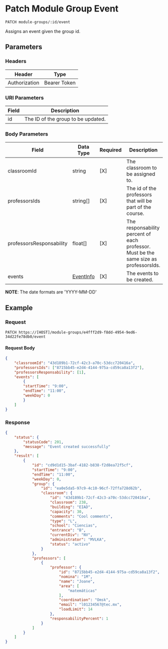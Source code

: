 # Patch Module Group Event

    PATCH module-groups/:id/event
    
Assigns an event given the group id. 

## Parameters

### Headers
Header | Type
--- | ---
Authorization | Bearer Token

### URI Parameters
Field | Description
--- | ---
id | The ID of the group to be updated.

### Body Parameters

Field | Data Type | Required | Description
--- | --- | --- | ---
classroomId | string | [X] | The classroom to be assigned to.
professorsIds | string[] | [X] | The id of the professors that will be part of the course.
professorsResponsability | float[] | [X] | The responsability percent of each professor. Must be the same size as professorsIds.
events | [EventInfo][] | [X] | The events to be created.

**NOTE**: The date formats are 'YYYY-MM-DD'

## Example
### Request

    PATCH https://[HOST]/module-groups/e4fff2d9-f8dd-4954-9ed6-34d22fe78db0/event

#### Request Body    
```json
{
    "classroomId": "43d189b1-72cf-42c3-a70c-53dcc720416a",
    "professorsIds": ["8715bb45-e2d4-4144-975a-cd59ca8a13f2"],
    "professorsResponsability": [1],
    "events": [
        {
        "startTime": "9:00",
        "endTime": "11:00",
        "weekDay": 0
        }
    ]
}

```

### Response
``` json
{
    "status": {
        "statusCode": 201,
        "message": "Event created successfully"
    },
    "result": [
        {
            "id": "cd9d1d15-3baf-4182-b838-f2d8ea72f5cf",
            "startTime": "9:00",
            "endTime": "11:00",
            "weekDay": 0,
            "group": {
                "id": "ea0e5da5-97c9-4c10-96cf-72ffa728d62b",
                "classroom": {
                    "id": "43d189b1-72cf-42c3-a70c-53dcc720416a",
                    "classroom": 238,
                    "building": "EIAD",
                    "capacity": 30,
                    "comments": "Cool comments",
                    "type": "L",
                    "school": "Ciencias",
                    "entrance": "B",
                    "currentDiv": "NV",
                    "administrator": "MVLKA",
                    "status": "activo"
                }
            },
            "professors": [
                {
                    "professor": {
                        "id": "8715bb45-e2d4-4144-975a-cd59ca8a13f2",
                        "nomina": "1M",
                        "name": "Joane",
                        "area": [
                            "matemáticas"
                        ],
                        "coordination": "Omsk",
                        "email": "l01234567@tec.mx",
                        "loadLimit": 14
                    },
                    "responsabilityPercent": 1
                }
            ]
        }
    ]
}
```
[EventInfo]: /server/api-docs/events/EventInfo.md
